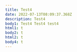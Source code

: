```yaml
---
title: Test4
date: 2022-07-13T08:09:37.368Z
description: Test4
body1: Test4 Test4 test4
html1: t
body2: t
html2: t
body4: t
---
```


